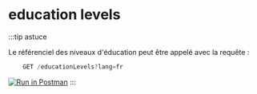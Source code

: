 # education levels
:::tip astuce

Le référenciel des niveaux d'éducation peut être appelé avec la requête : 

```jsx
    GET /educationLevels?lang=fr
```
[![Run in Postman](https://run.pstmn.io/button.svg)](https://god.gw.postman.com/run-collection/:collection_id)
:::